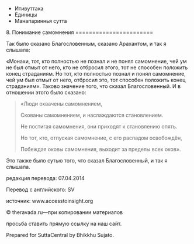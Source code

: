 









* Итивуттака
* Единицы
* Манапариннья сутта


8\. Понимание самомнения
\=\=\=\=\=\=\=\=\=\=\=\=\=\=\=\=\=\=\=\=\=\=\=



Так было сказано Благословенным, сказано Арахантом, и так я слышала:


«Монахи, тот, кто полностью не познал и не понял самомнение, чей ум не был отмыт от него, кто не отбросил этого, тот не способен положить конец страданиям\. Но тот, кто полностью познал и понял самомнение, чей ум был отмыт от него, отбросил это, тот способен положить конец страданиям»\. Таково значение того, что сказал Благословенный\. И в отношении этого было сказано:



> «Люди охвачены самомнением,  
> 
> Скованы самомнением, и наслаждаются становлением\.  
> 
> Не постигая самомнения, они приходят к становлению опять\.  
> 
> Но тот, кто, отпуская самомнение, с его распадом освобождён,  
> 
> Побеждая оковы самомнения, выходит за пределы всех оков»\.


Это также было сутью того, что сказал Благословенный, и так я слышала\.



редакция перевода: 07\.04\.2014


Перевод с английского: SV


источник: www\.accesstoinsight\.org


© theravada\.ru—при копировании материалов


просьба ставить прямую ссылку на наш сайт\.


Prepared for SuttaCentral by Bhikkhu Sujato\.






